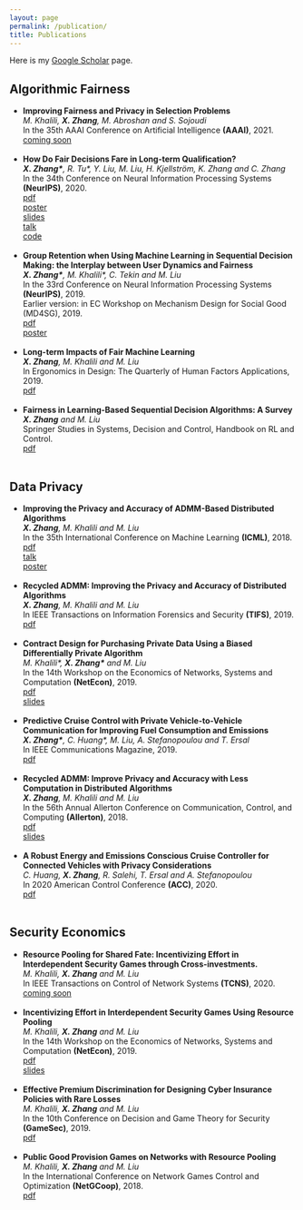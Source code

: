 ```yaml
---
layout: page
permalink: /publication/
title: Publications
---
```


Here is my <a href= "https://scholar.google.com/citations?user=PNBO_a4AAAAJ&hl=en">Google Scholar</a> page.

<h2>Algorithmic Fairness</h2>
<ul>
	<li>
		<b>Improving Fairness and Privacy in Selection Problems</b><br>
		<i>M. Khalili, <b>X. Zhang</b>, M. Abroshan and S. Sojoudi</i><br>
		In the 35th AAAI Conference on Artificial Intelligence <b>(AAAI)</b>, 2021.<br>
		<a href=""><div class="color-button">coming soon</div></a>
	</li><br>
	<li>
		<b>How Do Fair Decisions Fare in Long-term Qualification?</b><br>
		<i><b>X. Zhang*</b>, R. Tu*, Y. Liu, M. Liu, H. Kjellström, K. Zhang and C. Zhang</i><br>
		In the 34th Conference on Neural Information Processing Systems <b>(NeurIPS)</b>, 2020.<br>
		<a href="neurips20.pdf"><div class="color-button">pdf</div></a><a href="poster/neurips20.pdf"><div class="color-button">poster</div></a><a href="slides/neurips20.pdf"><div class="color-button">slides</div></a><a href="talk/neurips20.m4v"><div class="color-button">talk</div></a><a href="https://github.com/TURuibo/long-term-impact-of-fairness-constraints"><div class="color-button">code</div></a>
	</li><br>
	<li>
		<b>Group Retention when Using Machine Learning in Sequential Decision Making: the Interplay between User Dynamics and Fairness
</b><br>
		<i><b>X. Zhang*</b>, M. Khalili*, C. Tekin and M. Liu</i><br>
		In the 33rd Conference on Neural Information Processing Systems <b>(NeurIPS)</b>, 2019.<br>
		Earlier version: in EC Workshop on Mechanism Design for Social Good (MD4SG), 2019. <br>
		<a href="neurips19.pdf"><div class="color-button">pdf</div></a><a href="poster/neurips19.pdf"><div class="color-button">poster</div></a>
	</li><br>
	<li>
		<b>Long-term Impacts of Fair Machine Learning</b><br>
		<i><b>X. Zhang</b>, M. Khalili and M. Liu</i><br>
		In Ergonomics in Design: The Quarterly of Human Factors Applications, 2019.<br>
		<a href="fairness-article.pdf"><div class="color-button">pdf</div></a>
	</li><br>
	<li>
		<b>Fairness in Learning-Based Sequential Decision Algorithms: A Survey</b><br>
		<i><b>X. Zhang</b> and M. Liu</i><br>
		Springer Studies in Systems, Decision and Control, Handbook on RL and Control.<br>
		<a href="fairness-survey.pdf"><div class="color-button">pdf</div></a>
	</li><br>
	
</ul>

<h2>Data Privacy</h2>
<ul>
	<li>
		<b>Improving the Privacy and Accuracy of ADMM-Based Distributed Algorithms</b><br>
		<i><b>X. Zhang</b>, M. Khalili and M. Liu</i><br>
		In the 35th International Conference on Machine Learning <b>(ICML)</b>, 2018.<br>
		<a href="icml18.pdf"><div class="color-button">pdf</div></a><a href="talk/icml18.mp4"><div class="color-button">talk</div></a><a href="poster/icml.pdf"><div class="color-button">poster</div></a>
	</li><br>
	<li>
		<b>Recycled ADMM: Improving the Privacy and Accuracy of Distributed Algorithms
</b><br>
		<i><b>X. Zhang</b>, M. Khalili and M. Liu</i><br>
		In IEEE Transactions on Information Forensics and Security <b>(TIFS)</b>, 2019.<br>
		<a href="tifs.pdf"><div class="color-button">pdf</div></a>
	</li><br>
	<li>
		<b>Contract Design for Purchasing Private Data Using a Biased Differentially Private Algorithm</b><br>
		<i>M. Khalili*, <b>X. Zhang*</b> and M. Liu</i><br>
		In the 14th Workshop on the Economics of Networks, Systems and Computation <b>(NetEcon)</b>, 2019.<br>
		<a href="netecon-data.pdf"><div class="color-button">pdf</div></a><a href="slides/netecon-data.pdf"><div class="color-button">slides</div></a>
	</li><br>
	<li>
		<b>Predictive Cruise Control with Private Vehicle-to-Vehicle Communication for Improving Fuel Consumption and Emissions
</b><br>
		<i><b>X. Zhang*</b>, C. Huang*, M. Liu, A. Stefanopoulou and T. Ersal </i><br>
		In IEEE Communications Magazine, 2019.<br>
		<a href="ieee-communication.pdf"><div class="color-button">pdf</div></a>
	</li><br>
	<li>
		<b>Recycled ADMM: Improve Privacy and Accuracy with Less Computation in Distributed Algorithms</b><br>
		<i><b>X. Zhang</b>, M. Khalili and M. Liu</i><br>
		In the 56th Annual Allerton Conference on Communication, Control, and Computing <b>(Allerton)</b>, 2018.<br>
		<a href="allerton.pdf"><div class="color-button">pdf</div></a><a href="slides/allerton.pdf"><div class="color-button">slides</div></a>
	</li><br>
	<li>
		<b>A Robust Energy and Emissions Conscious Cruise Controller for Connected Vehicles with Privacy Considerations
</b><br>
		<i>C. Huang, <b>X. Zhang</b>, R. Salehi, T. Ersal and A. Stefanopoulou </i><br>
		In 2020 American Control Conference <b>(ACC)</b>, 2020.<br>
		<a href="acc.pdf"><div class="color-button">pdf</div></a>
	</li><br>
</ul>

<h2>Security Economics</h2>
<ul>
	<li>
		<b>Resource Pooling for Shared Fate: Incentivizing Effort in Interdependent Security Games through Cross-investments.</b><br>
		<i>M. Khalili, <b>X. Zhang</b> and M. Liu</i><br>
		In IEEE Transactions on Control of Network Systems <b>(TCNS)</b>, 2020.<br>
		<a href=""><div class="color-button">coming soon</div></a>
	</li><br>
	<li>
		<b>Incentivizing Effort in Interdependent Security Games Using Resource Pooling</b><br>
		<i>M. Khalili, <b>X. Zhang</b> and M. Liu</i><br>
		In the 14th Workshop on the Economics of Networks, Systems and Computation <b>(NetEcon)</b>, 2019. <br>
		<a href="netecon-resource.pdf"><div class="color-button">pdf</div></a><a href="slides/netecon-resource.pdf"><div class="color-button">slides</div></a>
	</li><br>
	<li>
		<b>Effective Premium Discrimination for Designing Cyber Insurance Policies with Rare Losses</b><br>
		<i>M. Khalili, <b>X. Zhang</b> and M. Liu</i><br>
		In the 10th Conference on Decision and Game Theory for Security <b>(GameSec)</b>, 2019.<br>
		<a href="gamesec.pdf"><div class="color-button">pdf</div></a>
	</li><br>
	<li>
		<b>Public Good Provision Games on Networks with Resource Pooling</b><br>
		<i>M. Khalili, <b>X. Zhang</b> and M. Liu</i><br>
		In the International Conference on Network Games Control and Optimization <b>(NetGCoop)</b>, 2018.<br>
		<a href="netgcoop.pdf"><div class="color-button">pdf</div></a>
	</li><br>
</ul>